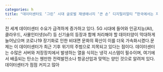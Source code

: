 ```yaml
---
categories: h
title: "데이터센터도 ‘그린’ 시대 글로벌 재생에너지 ‘큰 손’ 디지털리얼티 “한국에서는 지열·연료전지가 핵심”"
---
```

전 세계 데이터센터 수요가 급격하게 증가하고 있다. 5G 시대에 들어와 인공지능(AI), 클라우드, 사물인터넷(IoT) 등 신기술의 등장과 함께 처리해야 할 데이터양이 막대하게 늘어났으며 코로나19 장기화로 인한 비대면 문화의 확산이 이를 더욱 가속화시켰다.문제는 이 데이터센터가 최근 기후 위기의 주범으로 지목되고 있다는 점이다. 데이터센터는 수많은 서버와 저장장치에서 발생하는 열을 식히는 냉각 시스템이 필수이며, 여기에서 배출되는 탄소는 웬만한 전력발전소나 항공산업과 맞먹는 양인 것으로 알려져 있다. 데이터센터가 점점 커지고 많아